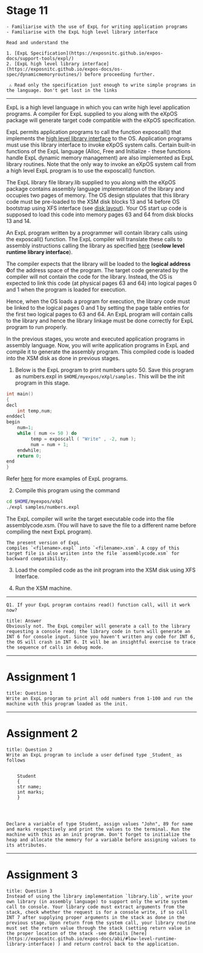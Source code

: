 # Stage 11

```ad-abstract
- Familiarise with the use of ExpL for writing application programs
- Familiarise with the ExpL high level library interface
```

```ad-info
Read and understand the

1. [ExpL Specification](https://exposnitc.github.io/expos-docs/support-tools/expl/)
2. [ExpL high level library interface](https://exposnitc.github.io/expos-docs/os-spec/dynamicmemoryroutines/) before proceeding further.

 ⚠ Read only the specification just enough to write simple programs in the language. Don't get lost in the links
```

---

ExpL is a high level language in which you can write high level application programs. A compiler for ExpL supplied to you along with the eXpOS package will generate target code compatible with the eXpOS specification.

ExpL permits application programs to call the function exposcall() that implements the [high level library interface](https://exposnitc.github.io/expos-docs/os-spec/dynamicmemoryroutines/) to the OS. Application programs must use this library interface to invoke eXpOS system calls. Certain built-in functions of the ExpL language (Alloc, Free and Initialize - these functions handle ExpL dynamic memory management) are also implemented as ExpL library routines. Note that the only way to invoke an eXpOS system call from a high level ExpL program is to use the exposcall() function.

The ExpL library file library.lib supplied to you along with the eXpOS package contains assembly language implementation of the library and occupies two pages of memory. The OS design stipulates that this library code must be pre-loaded to the XSM disk blocks 13 and 14 before OS bootstrap using XFS interface (see [disk layout](https://exposnitc.github.io/expos-docs/os-implementation/)). Your OS start up code is supposed to load this code into memory pages 63 and 64 from disk blocks 13 and 14.

An ExpL program written by a programmer will contain library calls using the exposcall() function. The ExpL compiler will translate these calls to assembly instructions calling the library as specified [here](https://exposnitc.github.io/expos-docs/abi/) (see**low level runtime library interface**).

The compiler expects that the library will be loaded to the **logical address 0**of the address space of the program. The target code generated by the compiler will not contain the code for the library. Instead, the OS is expected to link this code (at physical pages 63 and 64) into logical pages 0 and 1 when the program is loaded for execution.

Hence, when the OS loads a program for execution, the library code must be linked to the logical pages 0 and 1 by setting the page table entries for the first two logical pages to 63 and 64. An ExpL program will contain calls to the library and hence the library linkage must be done correctly for ExpL program to run properly.

In the previous stages, you wrote and executed application programs in assembly language. Now, you will write application programs in ExpL and compile it to generate the assembly program. This compiled code is loaded into the XSM disk as done in previous stages.

1) Below is the ExpL program to print numbers upto 50. Save this program as numbers.expl in `$HOME/myexpos/eXpl/samples.` This will be the init program in this stage.

```c
int main()
{
decl
    int temp,num;
enddecl
begin
    num=1;
    while ( num <= 50 ) do
         temp = exposcall ( "Write" , -2, num );
         num = num + 1;
    endwhile;
    return 0;
end
}
```

Refer [here](http://silcnitc.github.io/testprograms.html) for more examples of ExpL programs.

2) Compile this program using the command

```bash
cd $HOME/myexpos/eXpl
./expl samples/numbers.expl
```

The ExpL compiler will write the target executable code into the file assemblycode.xsm. (You will have to save the file to a different name before compiling the next ExpL program).

```ad-note
The present version of ExpL compiles `<filename>.expl` into `<filename>.xsm`. A copy of this target file is also wriiten into the file `assemblycode.xsm` for backward compatibility.
```

3) Load the compiled code as the init program into the XSM disk using XFS Interface.

4) Run the XSM machine.

---

```ad-question
Q1. If your ExpL program contains read() function call, will it work now?
```
```ad-info
title: Answer
Obviously not. The ExpL compiler will generate a call to the library requesting a console read; the library code in turn will generate an INT 6 for console input. Since you haven't written any code for INT 6, the OS will crash in INT 6. It will be an insightful exercise to trace the sequence of calls in debug mode.
```

---
# Assignment 1

```ad-question
title: Question 1
Write an ExpL program to print all odd numbers from 1-100 and run the machine with this program loaded as the init.
```


---

# Assignment 2
```ad-question
title: Question 2
Write an ExpL program to include a user defined type _Student_ as follows


	Student
	{
	str name;
	int marks;
	}




Declare a variable of type Student, assign values "John", 89 for name and marks respectively and print the values to the terminal. Run the machine with this as an init program. Don't forget to initialize the heap and allocate the memory for a variable before assigning values to its attributes.
```


---

# Assignment 3
```ad-question
title: Question 3
Instead of using the library implementation `library.lib`, write your own library (in assembly language) to support only the write system call to console. Your library code must extract arguments from the stack, check whether the request is for a console write, if so call INT 7 after supplying proper arguments in the stack as done in the previous stage. Upon return from the system call, your library routine must set the return value through the stack (setting return value in the proper location of the stack -see details [here](https://exposnitc.github.io/expos-docs/abi/#low-level-runtime-library-interface) ) and return control back to the application.
```
